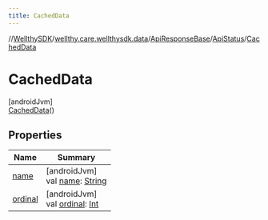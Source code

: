 ```yaml
---
title: CachedData
---
```

//[WellthySDK](../../../../../index.html)/[wellthy.care.wellthysdk.data](../../../index.html)/[ApiResponseBase](../../index.html)/[ApiStatus](../index.html)/[CachedData](index.html)



# CachedData



[androidJvm]\
[CachedData](index.html)()



## Properties


| Name | Summary |
|---|---|
| [name](../-none/index.html#-372974862%2FProperties%2F-1123460525) | [androidJvm]<br>val [name](../-none/index.html#-372974862%2FProperties%2F-1123460525): [String](https://kotlinlang.org/api/latest/jvm/stdlib/kotlin/-string/index.html) |
| [ordinal](../-none/index.html#-739389684%2FProperties%2F-1123460525) | [androidJvm]<br>val [ordinal](../-none/index.html#-739389684%2FProperties%2F-1123460525): [Int](https://kotlinlang.org/api/latest/jvm/stdlib/kotlin/-int/index.html) |

